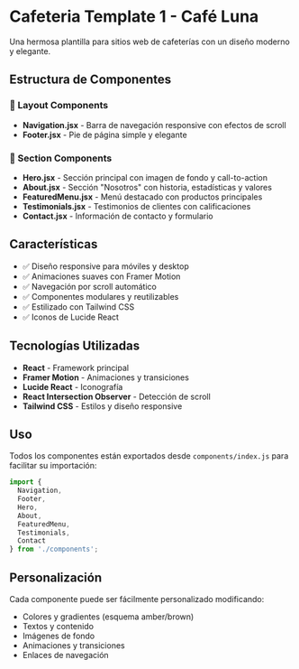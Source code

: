 # Cafeteria Template 1 - Café Luna

Una hermosa plantilla para sitios web de cafeterías con un diseño moderno y elegante.

## Estructura de Componentes

### 📁 Layout Components
- **Navigation.jsx** - Barra de navegación responsive con efectos de scroll
- **Footer.jsx** - Pie de página simple y elegante

### 📁 Section Components
- **Hero.jsx** - Sección principal con imagen de fondo y call-to-action
- **About.jsx** - Sección "Nosotros" con historia, estadísticas y valores
- **FeaturedMenu.jsx** - Menú destacado con productos principales
- **Testimonials.jsx** - Testimonios de clientes con calificaciones
- **Contact.jsx** - Información de contacto y formulario

## Características

- ✅ Diseño responsive para móviles y desktop
- ✅ Animaciones suaves con Framer Motion
- ✅ Navegación por scroll automático
- ✅ Componentes modulares y reutilizables
- ✅ Estilizado con Tailwind CSS
- ✅ Iconos de Lucide React

## Tecnologías Utilizadas

- **React** - Framework principal
- **Framer Motion** - Animaciones y transiciones
- **Lucide React** - Iconografía
- **React Intersection Observer** - Detección de scroll
- **Tailwind CSS** - Estilos y diseño responsive

## Uso

Todos los componentes están exportados desde `components/index.js` para facilitar su importación:

```jsx
import { 
  Navigation,
  Footer,
  Hero,
  About,
  FeaturedMenu,
  Testimonials,
  Contact
} from './components';
```

## Personalización

Cada componente puede ser fácilmente personalizado modificando:
- Colores y gradientes (esquema amber/brown)
- Textos y contenido
- Imágenes de fondo
- Animaciones y transiciones
- Enlaces de navegación
